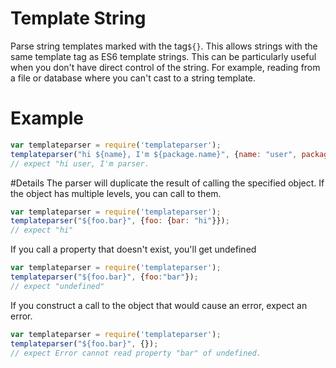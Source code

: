 # Template String
Parse string templates marked with the tag`${}`. This allows strings with the same template tag as ES6 template strings.
This can be particularly useful when you don't have direct control of the string. For example, reading from a file or database where you can't cast to a string template.
# Example
```javascript
var templateparser = require('templateparser');
templateparser("hi ${name}, I'm ${package.name}", {name: "user", package: {name: "parser"}}); 
// expect "hi user, I'm parser.
```
#Details
The parser will duplicate the result of calling the specified object.
If the object has multiple levels, you can call to them.
```javascript
var templateparser = require('templateparser');
templateparser("${foo.bar}", {foo: {bar: "hi"}}); 
// expect "hi"
```
If you call a property that doesn't exist, you'll get undefined
```javascript
var templateparser = require('templateparser');
templateparser("${foo.bar}", {foo:"bar"}); 
// expect "undefined"
```
If you construct a call to the object that would cause an error, expect an error.
```javascript
var templateparser = require('templateparser');
templateparser("${foo.bar}", {}); 
// expect Error cannot read property "bar" of undefined.
```